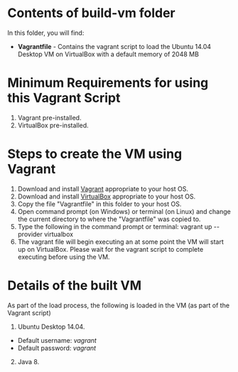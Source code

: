 # Contents of build-vm folder

In this folder, you will find:

* **Vagrantfile** - Contains the vagrant script to load the Ubuntu 14.04 Desktop VM on VirtualBox with a default memory of 2048 MB

# Minimum Requirements for using this Vagrant Script
1. Vagrant pre-installed.
2. VirtualBox pre-installed.

# Steps to create the VM using Vagrant

1. Download and install [Vagrant](https://www.vagrantup.com/downloads.html) appropriate to your host OS.
2. Download and install [VirtualBox](https://www.virtualbox.org/wiki/Downloads) appropriate to your host OS.
3. Copy the file "Vagrantfile" in this folder to your host OS.
4. Open command prompt (on Windows) or terminal (on Linux) and change the current directory to where the "Vagrantfile" was copied to.
5. Type the following in the command prompt or terminal: vagrant up --provider virtualbox
6. The vagrant file will begin executing an at some point the VM will start up on VirtualBox. 
Please wait for the vagrant script to complete executing before using the VM.

# Details of the built VM

As part of the load process, the following is loaded in the VM (as part of the Vagrant script)

1. Ubuntu Desktop 14.04.
  * Default username: *vagrant*
  * Default password: *vagrant*
2. Java 8.
